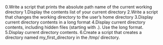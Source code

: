 0.Write a script that prints the absolute path name of the current working directory
1.Display the contents list of your current directory
2.Write a script that changes the working directory to the user’s home directory
3.Display current directory contents in a long format
4.Display current directory contents, including hidden files (starting with .). Use the long format.
5.Display current directory contents.
6.Create a script that creates a directory named my_first_directory in the /tmp/ directory.
